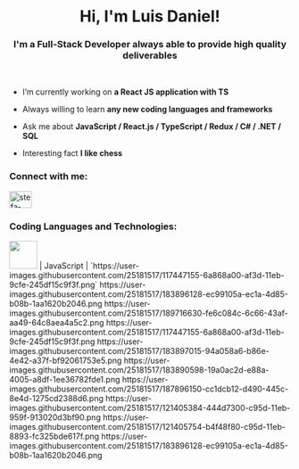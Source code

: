 <h1 align="center">Hi, I'm Luis Daniel!</h1>
<h3 align="center">I'm a Full-Stack Developer always able to provide high quality deliverables</h3>
<br />

- I’m currently working on **a React JS application with TS**

- Always willing to learn **any new coding languages and frameworks**

- Ask me about **JavaScript / React.js / TypeScript / Redux / C# / .NET / SQL**

- Interesting fact **I like chess**

<h3 align="left">Connect with me:</h3>
<p align="left">
<a href="https://linkedin.com/in/stefan-laschan/" target="blank"><img align="center" src="https://raw.githubusercontent.com/rahuldkjain/github-profile-readme-generator/master/src/images/icons/Social/linked-in-alt.svg" alt="stefa-laschan" height="30" width="40" /></a>
</p>

<h3 align="left">Coding Languages and Technologies:</h3>
<img height="50" src="https://user-images.githubusercontent.com/25181517/117447155-6a868a00-af3d-11eb-9cfe-245df15c9f3f.png"> |   JavaScript    | `https://user-images.githubusercontent.com/25181517/117447155-6a868a00-af3d-11eb-9cfe-245df15c9f3f.png` 
https://user-images.githubusercontent.com/25181517/183896128-ec99105a-ec1a-4d85-b08b-1aa1620b2046.png
https://user-images.githubusercontent.com/25181517/189716630-fe6c084c-6c66-43af-aa49-64c8aea4a5c2.png
https://user-images.githubusercontent.com/25181517/117447155-6a868a00-af3d-11eb-9cfe-245df15c9f3f.png
https://user-images.githubusercontent.com/25181517/183897015-94a058a6-b86e-4e42-a37f-bf92061753e5.png
https://user-images.githubusercontent.com/25181517/183890598-19a0ac2d-e88a-4005-a8df-1ee36782fde1.png
https://user-images.githubusercontent.com/25181517/187896150-cc1dcb12-d490-445c-8e4d-1275cd2388d6.png
https://user-images.githubusercontent.com/25181517/121405384-444d7300-c95d-11eb-959f-913020d3bf90.png
https://user-images.githubusercontent.com/25181517/121405754-b4f48f80-c95d-11eb-8893-fc325bde617f.png
https://user-images.githubusercontent.com/25181517/183896128-ec99105a-ec1a-4d85-b08b-1aa1620b2046.png
